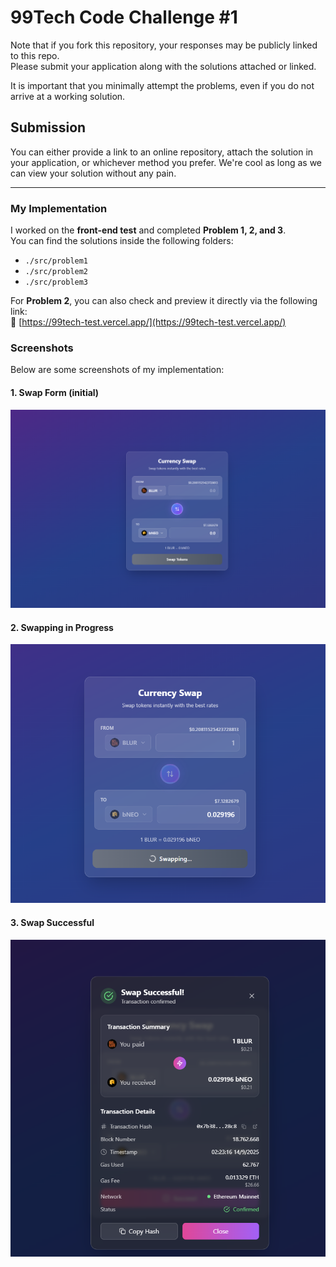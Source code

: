 # 99Tech Code Challenge #1 #

Note that if you fork this repository, your responses may be publicly linked to this repo.  
Please submit your application along with the solutions attached or linked.   

It is important that you minimally attempt the problems, even if you do not arrive at a working solution.

## Submission ##
You can either provide a link to an online repository, attach the solution in your application, or whichever method you prefer.
We're cool as long as we can view your solution without any pain.


---

### My Implementation
I worked on the **front-end test** and completed **Problem 1, 2, and 3**.  
You can find the solutions inside the following folders:

- `./src/problem1`
- `./src/problem2`
- `./src/problem3`

For **Problem 2**, you can also check and preview it directly via the following link:  
🔗 [https://99tech-test.vercel.app/](https://99tech-test.vercel.app/)

### Screenshots
Below are some screenshots of my implementation:

#### 1. Swap Form (initial)
![Swap Form](./screenshots/ui.png)

#### 2. Swapping in Progress
![Swapping](./screenshots/swaping.png)

#### 3. Swap Successful
![Swap Successful](./screenshots/success.png)